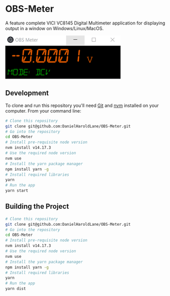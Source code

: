 # OBS-Meter

A feature complete VICI VC8145 Digital Multimeter application for displaying output in a window on Windows/Linux/MacOS.

![DCV](static/Animation.gif)

## Development

To clone and run this repository you'll need [Git](https://git-scm.com) and [nvm](https://github.com/nvm-sh/nvm) installed on your computer. From your command line:

```bash
# Clone this repository
git clone git@github.com:DanielHaroldLane/OBS-Meter.git
# Go into the repository
cd OBS-Meter
# Install pre-requisite node version
nvm install v14.17.3
# Use the required node version
nvm use
# Install the yarn package manager
npm install yarn -g
# Install required libraries
yarn
# Run the app
yarn start
```

## Building the Project

```bash
# Clone this repository
git clone git@github.com:DanielHaroldLane/OBS-Meter.git
# Go into the repository
cd OBS-Meter
# Install pre-requisite node version
nvm install v14.17.3
# Use the required node version
nvm use
# Install the yarn package manager
npm install yarn -g
# Install required libraries
yarn
# Run the app
yarn dist
```

